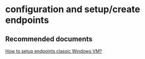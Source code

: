 <properties
	pageTitle="configuration and setup/create endpoints"
	description="configuration and setup/create endpoints"
	service="microsoft.compute"
	resource="virtualmachines"
	authors="aashu"
	displayOrder=""
	selfHelpType="generic"
	supportTopicIds="32411849"
	resourceTags="linux"
	productPesIds="15571"
	cloudEnvironments="public"
/>

# configuration and setup/create endpoints

## **Recommended documents**
[How to setup endpoints classic Windows VM?](https://azure.microsoft.com/documentation/articles/virtual-machines-linux-classic-setup-endpoints/)
